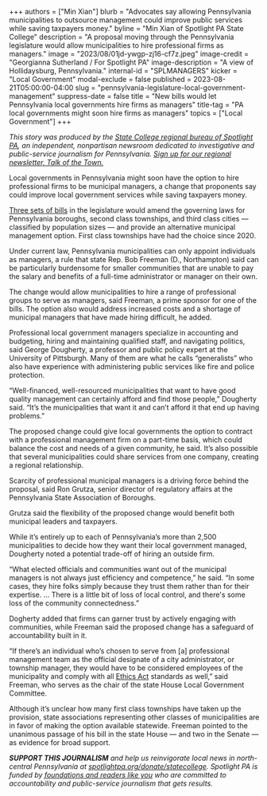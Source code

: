 +++
authors = ["Min Xian"]
blurb = "Advocates say allowing Pennsylvania municipalities to outsource management could improve public services while saving taxpayers money."
byline = "Min Xian of Spotlight PA State College"
description = "A proposal moving through the Pennsylvania legislature would allow municipalities to hire professional firms as managers."
image = "2023/08/01jd-ywgp-zj16-cf7z.jpeg"
image-credit = "Georgianna Sutherland / For Spotlight PA"
image-description = "A view of Hollidaysburg, Pennsylvania."
internal-id = "SPLMANAGERS"
kicker = "Local Government"
modal-exclude = false
published = 2023-08-21T05:00:00-04:00
slug = "pennsylvania-legislature-local-government-management"
suppress-date = false
title = "New bills would let Pennsylvania local governments hire firms as managers"
title-tag = "PA local governments might soon hire firms as managers"
topics = ["Local Government"]
+++

<em>This story was produced by the </em><a href="https://www.spotlightpa.org/statecollege"><em>State College regional bureau of Spotlight PA</em></a><em>, an independent, nonpartisan newsroom dedicated to investigative and public-service journalism for Pennsylvania. </em><a href="https://www.spotlightpa.org/newsletters/talkofthetown"><em>Sign up for our regional newsletter, Talk of the Town.</em></a><strong></strong>

Local governments in Pennsylvania might soon have the option to hire professional firms to be municipal managers, a change that proponents say could improve local government services while saving taxpayers money.

<a href="https://www.lgc.state.pa.us/billSummaries.cfm">Three sets of bills</a> in the legislature would amend the governing laws for Pennsylvania boroughs, second class townships, and third class cities — classified by population sizes — and provide an alternative municipal management option. First class townships have had the choice since 2020.

Under current law, Pennsylvania municipalities can only appoint individuals as managers, a rule that state Rep. Bob Freeman (D., Northampton) said can be particularly burdensome for smaller communities that are unable to pay the salary and benefits of a full-time administrator or manager on their own.

The change would allow municipalities to hire a range of professional groups to serve as managers, said Freeman, a prime sponsor for one of the bills. The option also would address increased costs and a shortage of municipal managers that have made hiring difficult, he added.

<script src="https://www.spotlightpa.org/embed.js" async></script><div data-spl-embed-version="1" data-spl-src="https://www.spotlightpa.org/embeds/newsletter/?cta=Sign%20up%20for%20our%20new%20regional%20newsletter%2C%20%3Cb%3ETalk%20of%20the%20Town%3C%2Fb%3E%2C%20and%20get%20all%20the%20news%20and%20notes%20from%20State%20College%20and%20north-central%20PA.&button=Sign%20Up%20Now&preselect=state_college&eyebrow=DON'T%20MISS%20A%20BEAT"></div>

Professional local government managers specialize in accounting and budgeting, hiring and maintaining qualified staff, and navigating politics, said George Dougherty, a professor and public policy expert at the University of Pittsburgh. Many of them are what he calls “generalists” who also have experience with administering public services like fire and police protection.

“Well-financed, well-resourced municipalities that want to have good quality management can certainly afford and find those people,” Dougherty said. “It’s the municipalities that want it and can’t afford it that end up having problems.”

The proposed change could give local governments the option to contract with a professional management firm on a part-time basis, which could balance the cost and needs of a given community, he said. It’s also possible that several municipalities could share services from one company, creating a regional relationship.

Scarcity of professional municipal managers is a driving force behind the proposal, said Ron Grutza, senior director of regulatory affairs at the Pennsylvania State Association of Boroughs.

Grutza said the flexibility of the proposed change would benefit both municipal leaders and taxpayers.

While it’s entirely up to each of Pennsylvania’s more than 2,500 municipalities to decide how they want their local government managed, Dougherty noted a potential trade-off of hiring an outside firm.

“What elected officials and communities want out of the municipal managers is not always just efficiency and competence,” he said. “In some cases, they hire folks simply because they trust them rather than for their expertise. … There is a little bit of loss of local control, and there&#39;s some loss of the community connectedness.”

Dogherty added that firms can garner trust by actively engaging with communities, while Freeman said the proposed change has a safeguard of accountability built in it.

<script src="https://www.spotlightpa.org/embed.js" async></script><div data-spl-embed-version="1" data-spl-src="https://www.spotlightpa.org/embeds/donate/"></div>

“If there’s an individual who’s chosen to serve from \[a\] professional management team as the official designate of a city administrator, or township manager, they would have to be considered employees of the municipality and comply with all <a href="https://www.ethics.pa.gov/Documents/Publications%20Library/Ethics%20Guide/Guide%20to%20the%20PA%20Public%20Official%20and%20Employee%20Ethics%20Act.pdf">Ethics Act</a> standards as well,” said Freeman, who serves as the chair of the state House Local Government Committee.

Although it’s unclear how many first class townships have taken up the provision, state associations representing other classes of municipalities are in favor of making the option available statewide. Freeman pointed to the unanimous passage of his bill in the state House — and two in the Senate — as evidence for broad support.

<strong><em>SUPPORT THIS JOURNALISM</em></strong><em> and help us reinvigorate local news in north-central Pennsylvania at </em><a href="http://spotlightpa.org/donate/statecollege"><em>spotlightpa.org/donate/statecollege</em></a><em>. Spotlight PA is funded by </em><a href="https://www.spotlightpa.org/support"><em>foundations and readers like you</em></a><em> who are committed to accountability and public-service journalism that gets results.</em>

